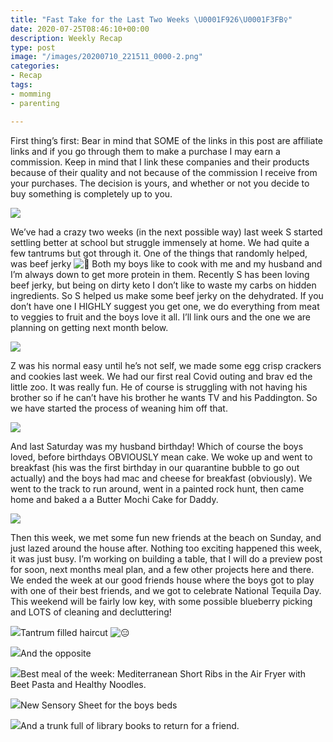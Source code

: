 ```yaml
---
title: "Fast Take for the Last Two Weeks \U0001F926\U0001F3FB‍♀️"
date: 2020-07-25T08:46:10+00:00
description: Weekly Recap
type: post
image: "/images/20200710_221511_0000-2.png"
categories:
- Recap
tags:
- momming
- parenting

---
```

First thing’s first: Bear in mind that SOME of the links in this post are affiliate links and if you go through them to make a purchase I may earn a commission. Keep in mind that I link these companies and their products because of their quality and not because of the commission I receive from your purchases. The decision is yours, and whether or not you decide to buy something is completely up to you.

![](https://cookcraftparent.files.wordpress.com/2020/07/00000portrait_00000_burst20200720150825260.jpg?w=768)

We’ve had a crazy two weeks (in the next possible way) last week S started settling better at school but struggle immensely at home. We had quite a few tantrums but got through it. One of the things that randomly helped, was beef jerky ![🤣](https://s0.wp.com/wp-content/mu-plugins/wpcom-smileys/twemoji/2/svg/1f923.svg) Both my boys like to cook with me and my husband and I’m always down to get more protein in them. Recently S has been loving beef jerky, but being on dirty keto I don’t like to waste my carbs on hidden ingredients. So S helped us make some beef jerky on the dehydrated. If you don’t have one I HIGHLY suggest you get one, we do everything from meat to veggies to fruit and the boys love it all. I’ll link ours and the one we are planning on getting next month below.

![](https://cookcraftparent.files.wordpress.com/2020/07/00000img_00000_burst20200716180518551_cover.jpg?w=1024)

Z was his normal easy until he’s not self, we made some egg crisp crackers and cookies last week. We had our first real Covid outing and brav ed the little zoo. It was really fun. He of course is struggling with not having his brother so if he can’t have his brother he wants TV and his Paddington. So we have started the process of weaning him off that.

![](https://cookcraftparent.files.wordpress.com/2020/07/00000portrait_00000_burst20200717102828455.jpg?w=768)

And last Saturday was my husband birthday! Which of course the boys loved, before birthdays OBVIOUSLY mean cake. We woke up and went to breakfast (his was the first birthday in our quarantine bubble to go out actually) and the boys had mac and cheese for breakfast (obviously). We went to the track to run around, went in a painted rock hunt, then came home and baked a a Butter Mochi Cake for Daddy.

![](https://cookcraftparent.files.wordpress.com/2020/07/00100srportrait_00100_burst20200718092718797_cover.jpg)

Then this week, we met some fun new friends at the beach on Sunday, and just lazed around the house after. Nothing too exciting happened this week, it was just busy. I’m working on building a table, that I will do a preview post for soon, next months meal plan, and a few other projects here and there. We ended the week at our good friends house where the boys got to play with one of their best friends, and we got to celebrate National Tequila Day. This weekend will be fairly low key, with some possible blueberry picking and LOTS of cleaning and decluttering!

![](https://cookcraftparent.files.wordpress.com/2020/07/00100trportrait_00100_burst20200722191832953_cover.jpg?w=768)Tantrum filled haircut ![😑](https://s0.wp.com/wp-content/mu-plugins/wpcom-smileys/twemoji/2/svg/1f611.svg)

![](https://cookcraftparent.files.wordpress.com/2020/07/00100srportrait_00100_burst20200722165726689_cover.jpg?w=768)And the opposite

![](https://cookcraftparent.files.wordpress.com/2020/07/00100trportrait_00100_burst20200722185252017_cover.jpg?w=768)Best meal of the week: Mediterranean Short Ribs in the Air Fryer with Beet Pasta and Healthy Noodles.

![](https://cookcraftparent.files.wordpress.com/2020/07/00000portrait_00000_burst20200723170714908.jpg?w=768)New Sensory Sheet for the boys beds

![](https://cookcraftparent.files.wordpress.com/2020/07/img_20200721_152812.jpg?w=768)And a trunk full of library books to return for a friend.